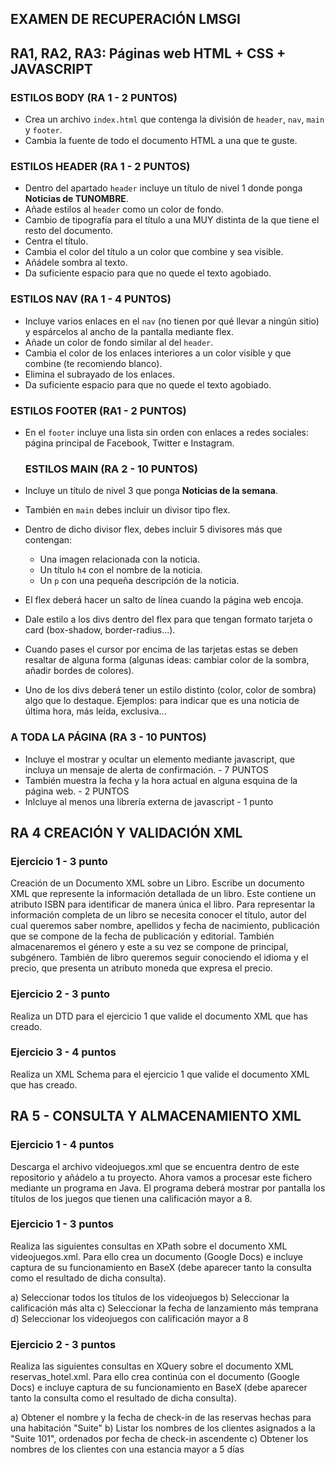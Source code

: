 
## EXAMEN DE RECUPERACIÓN LMSGI

## RA1, RA2, RA3: Páginas web HTML + CSS + JAVASCRIPT

### ESTILOS BODY (RA 1 - 2 PUNTOS)
- Crea un archivo `index.html` que contenga la división de `header`, `nav`, `main` y `footer`.
- Cambia la fuente de todo el documento HTML a una que te guste.

### ESTILOS HEADER (RA 1 - 2 PUNTOS)
- Dentro del apartado `header` incluye un título de nivel 1 donde ponga **Noticias de TUNOMBRE**.
- Añade estilos al `header` como un color de fondo.
- Cambio de tipografía para el título a una MUY distinta de la que tiene el resto del documento.
- Centra el título.
- Cambia el color del título a un color que combine y sea visible.
- Añádele sombra al texto.
- Da suficiente espacio para que no quede el texto agobiado.

### ESTILOS NAV (RA 1 - 4 PUNTOS)
- Incluye varios enlaces en el `nav` (no tienen por qué llevar a ningún sitio) y espárcelos al ancho de la pantalla mediante flex.
- Añade un color de fondo similar al del `header`.
- Cambia el color de los enlaces interiores a un color visible y que combine (te recomiendo blanco).
- Elimina el subrayado de los enlaces.
- Da suficiente espacio para que no quede el texto agobiado.

### ESTILOS FOOTER (RA1 - 2 PUNTOS)
- En el `footer` incluye una lista sin orden con enlaces a redes sociales: página principal de Facebook, Twitter e Instagram.

  ### ESTILOS MAIN (RA 2 - 10 PUNTOS)
- Incluye un título de nivel 3 que ponga **Noticias de la semana**.
- También en `main` debes incluir un divisor tipo flex.
- Dentro de dicho divisor flex, debes incluir 5 divisores más que contengan:
  - Una imagen relacionada con la noticia.
  - Un título `h4` con el nombre de la noticia.
  - Un `p` con una pequeña descripción de la noticia.
- El flex deberá hacer un salto de línea cuando la página web encoja.
- Dale estilo a los divs dentro del flex para que tengan formato tarjeta o card (box-shadow, border-radius...).
- Cuando pases el cursor por encima de las tarjetas estas se deben resaltar de alguna forma (algunas ideas: cambiar color de la sombra, añadir bordes de colores).
- Uno de los divs deberá tener un estilo distinto (color, color de sombra) algo que lo destaque. Ejemplos: para indicar que es una noticia de última hora, más leída, exclusiva...

### A TODA LA PÁGINA (RA 3 - 10 PUNTOS)
- Incluye el mostrar y ocultar un elemento mediante javascript, que incluya un mensaje de alerta de confirmación. - 7 PUNTOS
- También muestra la fecha y la hora actual en alguna esquina de la página web. - 2 PUNTOS
- Inlcluye al menos una librería externa de javascript - 1 punto

## RA 4 CREACIÓN Y VALIDACIÓN XML

### Ejercicio 1 - 3 punto
Creación de un Documento XML sobre un Libro. Escribe un documento XML que represente la información detallada de un libro. Este contiene un atributo ISBN para identificar de manera única el libro. Para representar la información completa de un libro se necesita conocer el título, autor del cual queremos saber nombre, apellidos y fecha de nacimiento, publicación que se compone de la fecha de publicación y editorial. También almacenaremos el género y este a su vez se compone de principal, subgénero. También de libro queremos seguir conociendo el idioma y el precio, que presenta un atributo moneda que expresa el precio.

### Ejercicio 2 - 3 punto
Realiza un DTD para el ejercicio 1 que valide el documento XML que has creado.

### Ejercicio 3 - 4 puntos
Realiza un XML Schema para el ejercicio 1 que valide el documento XML que has creado.

## RA 5 - CONSULTA Y ALMACENAMIENTO XML
### Ejercicio 1 - 4 puntos
Descarga el archivo videojuegos.xml que se encuentra dentro de este repositorio y añádelo a tu proyecto. Ahora vamos a procesar este fichero mediante un programa en Java. El programa deberá mostrar por pantalla los títulos de los juegos que tienen una calificación mayor a 8.

### Ejercicio 1 - 3 puntos
Realiza las siguientes consultas en XPath sobre el documento XML videojuegos.xml. Para ello crea un documento (Google Docs) e incluye captura de su funcionamiento en BaseX (debe aparecer tanto la consulta como el resultado de dicha consulta).

a) Seleccionar todos los títulos de los videojuegos
b) Seleccionar la calificación más alta
c) Seleccionar la fecha de lanzamiento más temprana
d) Seleccionar los videojuegos con calificación mayor a 8


### Ejercicio 2 - 3 puntos
Realiza las siguientes consultas en XQuery sobre el documento XML reservas_hotel.xml. Para ello crea continúa con el documento (Google Docs) e incluye captura de su funcionamiento en BaseX (debe aparecer tanto la consulta como el resultado de dicha consulta).

a) Obtener el nombre y la fecha de check-in de las reservas hechas para una habitación "Suite"
b) Listar los nombres de los clientes asignados a la "Suite 101", ordenados por fecha de check-in ascendente
c) Obtener los nombres de los clientes con una estancia mayor a 5 días


